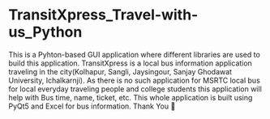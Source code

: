 # TransitXpress_Travel-with-us_Python

This is a Pyhton-based GUI application where different libraries are used to build this application. TransitXpress is a local bus information application traveling in the city(Kolhapur, Sangli, Jaysingour, Sanjay Ghodawat University, Ichalkarnji). As there is no such application for MSRTC local bus for local everyday traveling people and college students this application will help with Bus time, name, ticket, etc. This whole application is built using PyQt5 and Excel for bus information. Thank You 🤘
